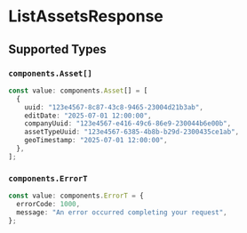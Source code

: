 # ListAssetsResponse


## Supported Types

### `components.Asset[]`

```typescript
const value: components.Asset[] = [
  {
    uuid: "123e4567-8c87-43c8-9465-23004d21b3ab",
    editDate: "2025-07-01 12:00:00",
    companyUuid: "123e4567-e416-49c6-86e9-230044b6e00b",
    assetTypeUuid: "123e4567-6385-4b8b-b29d-2300435ce1ab",
    geoTimestamp: "2025-07-01 12:00:00",
  },
];
```

### `components.ErrorT`

```typescript
const value: components.ErrorT = {
  errorCode: 1000,
  message: "An error occurred completing your request",
};
```

